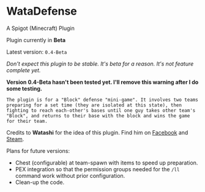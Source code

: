 # WataDefense
A Spigot (Minecraft) Plugin 

Plugin currently in **Beta**

Latest version: `0.4-Beta`

_Don't expect this plugin to be stable. It's beta for a reason._
_It's not feature complete yet._

**Version 0.4-Beta hasn't been tested yet. I'll remove this warning after I do some testing.**

```The plugin is for a "Block" defense "mini-game". It involves two teams preparing for a set time (they are isolated at this state), then fighting to reach each-other's bases until one guy takes other team's "Block", and returns to their base with the block and wins the game for their team.```

Credits to **Watashi** for the idea of this plugin. Find him on [Facebook](https://facebook.com/mack.pandey) and [Steam](https://steamcommunity.com/profiles/76561198378308596).

Plans for future versions:

* Chest (configurable) at team-spawn with items to speed up preparation.
* PEX integration so that the permission groups needed for the `/ll` command work without prior configuration.
* Clean-up the code.
